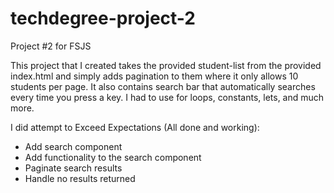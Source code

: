 # techdegree-project-2
Project #2 for FSJS

This project that I created takes the provided student-list from the provided index.html and
simply adds pagination to them where it only allows 10 students per page. It also contains search 
bar that automatically searches every time you press a key. I had to use for loops, constants, lets, and much more.

I did attempt to Exceed Expectations (All done and working):
- Add search component
- Add functionality to the search component
- Paginate search results
- Handle no results returned
